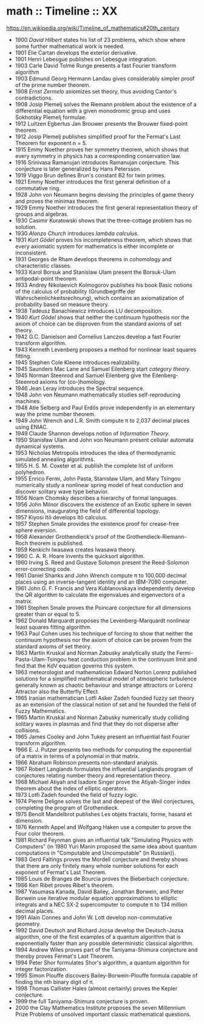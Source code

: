 # math :: Timeline :: XX

https://en.wikipedia.org/wiki/Timeline_of_mathematics#20th_century

- 1900 *David Hilbert* states his list of 23 problems, which show where some further mathematical work is needed.
- 1901 Élie Cartan develops the exterior derivative.
- 1901 Henri Lebesgue publishes on Lebesgue integration.
- 1903 Carle David Tolmé Runge presents a fast Fourier transform algorithm
- 1903 Edmund Georg Hermann Landau gives considerably simpler proof of the prime number theorem.
- 1908 *Ernst Zermelo* axiomizes set theory, thus avoiding Cantor's contradictions.
- 1908 Josip Plemelj solves the Riemann problem about the existence of a differential equation with a given monodromic group and uses Sokhotsky Plemelj formulae.
- 1912 Luitzen Egbertus Jan Brouwer presents the Brouwer fixed-point theorem.
- 1912 Josip Plemelj publishes simplified proof for the Fermat's Last Theorem for exponent n = 5.
- 1915 Emmy Noether proves her symmetry theorem, which shows that every symmetry in physics has a corresponding conservation law.
- 1916 Srinivasa Ramanujan introduces Ramanujan conjecture. This conjecture is later generalized by Hans Petersson.
- 1919 Viggo Brun defines Brun's constant B2 for twin primes.
- 1921 Emmy Noether introduces the first general definition of a commutative ring.
- 1928 John von Neumann begins devising the principles of game theory and proves the minimax theorem.
- 1929 Emmy Noether introduces the first general representation theory of groups and algebras.
- 1930 Casimir Kuratowski shows that the three-cottage problem has no solution.
- 1930 *Alonzo Church* introduces *lambda calculus*.
- 1931 *Kurt Gödel* proves his incompleteness theorem, which shows that every axiomatic system for mathematics is either incomplete or inconsistent.
- 1931 Georges de Rham develops theorems in cohomology and characteristic classes.
- 1933 Karol Borsuk and Stanislaw Ulam present the Borsuk-Ulam antipodal-point theorem.
- 1933 Andrey Nikolaevich Kolmogorov publishes his book Basic notions of the calculus of probability (Grundbegriffe der Wahrscheinlichkeitsrechnung), which contains an axiomatization of probability based on measure theory.
- 1938 Tadeusz Banachiewicz introduces LU decomposition.
- 1940 *Kurt Gödel* shows that neither the continuum hypothesis nor the axiom of choice can be disproven from the standard axioms of set theory.
- 1942 G.C. Danielson and Cornelius Lanczos develop a fast Fourier transform algorithm.
- 1943 Kenneth Levenberg proposes a method for nonlinear least squares fitting.
- 1945 Stephen Cole Kleene introduces realizability.
- 1945 Saunders Mac Lane and Samuel Eilenberg start *category theory*.
- 1945 Norman Steenrod and Samuel Eilenberg give the Eilenberg-Steenrod axioms for (co-)homology.
- 1946 Jean Leray introduces the Spectral sequence.
- 1948 John von Neumann mathematically studies self-reproducing machines.
- 1948 Atle Selberg and Paul Erdős prove independently in an elementary way the prime number theorem.
- 1949 John Wrench and L.R. Smith compute π to 2,037 decimal places using ENIAC.
- 1949 Claude Shannon develops notion of *Information Theory*.
- 1950 Stanisław Ulam and John von Neumann present cellular automata dynamical systems.
- 1953 Nicholas Metropolis introduces the idea of thermodynamic simulated annealing algorithms.
- 1955 H. S. M. Coxeter et al. publish the complete list of uniform polyhedron.
- 1955 Enrico Fermi, John Pasta, Stanisław Ulam, and Mary Tsingou numerically study a nonlinear spring model of heat conduction and discover solitary wave type behavior.
- 1956 Noam Chomsky describes a hierarchy of formal languages.
- 1956 John Milnor discovers the existence of an Exotic sphere in seven dimensions, inaugurating the field of differential topology.
- 1957 Kiyosi Itô develops Itô calculus.
- 1957 Stephen Smale provides the existence proof for crease-free sphere eversion.
- 1958 Alexander Grothendieck's proof of the Grothendieck-Riemann-Roch theorem is published.
- 1959 Kenkichi Iwasawa creates Iwasawa theory.
- 1960 C. A. R. Hoare invents the quicksort algorithm.
- 1960 Irving S. Reed and Gustave Solomon present the Reed-Solomon error-correcting code.
- 1961 Daniel Shanks and John Wrench compute π to 100,000 decimal places using an inverse-tangent identity and an IBM-7090 computer.
- 1961 John G. F. Francis and Vera Kublanovskaya independently develop the QR algorithm to calculate the eigenvalues and eigenvectors of a matrix.
- 1961 Stephen Smale proves the Poincaré conjecture for all dimensions greater than or equal to 5.
- 1962 Donald Marquardt proposes the Levenberg-Marquardt nonlinear least squares fitting algorithm.
- 1963 Paul Cohen uses his technique of forcing to show that neither the continuum hypothesis nor the axiom of choice can be proven from the standard axioms of set theory.
- 1963 Martin Kruskal and Norman Zabusky analytically study the Fermi-Pasta-Ulam-Tsingou heat conduction problem in the continuum limit and find that the KdV equation governs this system.
- 1963 meteorologist and mathematician Edward Norton Lorenz published solutions for a simplified mathematical model of atmospheric turbulence generally known as chaotic behaviour and strange attractors or Lorenz Attractor also the Butterfly Effect.
- 1965 Iranian mathematician Lotfi Asker Zadeh founded fuzzy set theory as an extension of the classical notion of set and he founded the field of Fuzzy Mathematics.
- 1965 Martin Kruskal and Norman Zabusky numerically study colliding solitary waves in plasmas and find that they do not disperse after collisions.
- 1965 James Cooley and John Tukey present an influential fast Fourier transform algorithm.
- 1966 E. J. Putzer presents two methods for computing the exponential of a matrix in terms of a polynomial in that matrix.
- 1966 Abraham Robinson presents non-standard analysis.
- 1967 Robert Langlands formulates the influential Langlands program of conjectures relating number theory and representation theory.
- 1968 Michael Atiyah and Isadore Singer prove the Atiyah-Singer index theorem about the index of elliptic operators.
- 1973 Lotfi Zadeh founded the field of fuzzy logic.
- 1974 Pierre Deligne solves the last and deepest of the Weil conjectures, completing the program of Grothendieck.
- 1975 Benoît Mandelbrot publishes Les objets fractals, forme, hasard et dimension.
- 1976 Kenneth Appel and Wolfgang Haken use a computer to prove the Four color theorem.
- 1981 Richard Feynman gives an influential talk "Simulating Physics with Computers" (in 1980 Yuri Manin proposed the same idea about quantum computations in "Computable and Uncomputable" (in Russian)).
- 1983 Gerd Faltings proves the Mordell conjecture and thereby shows that there are only finitely many whole number solutions for each exponent of Fermat's Last Theorem.
- 1985 Louis de Branges de Bourcia proves the Bieberbach conjecture.
- 1986 Ken Ribet proves Ribet's theorem.
- 1987 Yasumasa Kanada, David Bailey, Jonathan Borwein, and Peter Borwein use iterative modular equation approximations to elliptic integrals and a NEC SX-2 supercomputer to compute π to 134 million decimal places.
- 1991 Alain Connes and John W. Lott develop non-commutative geometry.
- 1992 David Deutsch and Richard Jozsa develop the Deutsch-Jozsa algorithm, one of the first examples of a quantum algorithm that is exponentially faster than any possible deterministic classical algorithm.
- 1994 Andrew Wiles proves part of the Taniyama-Shimura conjecture and thereby proves Fermat's Last Theorem.
- 1994 Peter Shor formulates Shor's algorithm, a quantum algorithm for integer factorization.
- 1995 Simon Plouffe discovers Bailey-Borwein-Plouffe formula capable of finding the nth binary digit of π.
- 1998 Thomas Callister Hales (almost certainly) proves the Kepler conjecture.
- 1999 the full Taniyama-Shimura conjecture is proven.
- 2000 the Clay Mathematics Institute proposes the seven Millennium Prize Problems of unsolved important classic mathematical questions.
